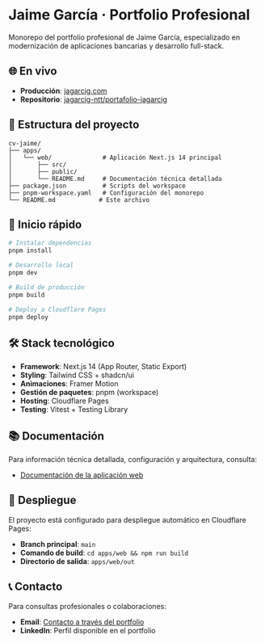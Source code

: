 # Jaime García · Portfolio Profesional

Monorepo del portfolio profesional de Jaime García, especializado en modernización de aplicaciones bancarias y desarrollo full-stack.

## 🌐 En vivo
- **Producción**: [jagarcig.com](https://jagarcig.com)
- **Repositorio**: [jagarcig-ntt/portafolio-jagarcig](https://github.com/jagarcig-ntt/portafolio-jagarcig)

## 📁 Estructura del proyecto

```
cv-jaime/
├── apps/
│   └── web/              # Aplicación Next.js 14 principal
│       ├── src/
│       ├── public/
│       └── README.md     # Documentación técnica detallada
├── package.json          # Scripts del workspace
├── pnpm-workspace.yaml   # Configuración del monorepo
└── README.md            # Este archivo
```

## 🚀 Inicio rápido

```bash
# Instalar dependencias
pnpm install

# Desarrollo local
pnpm dev

# Build de producción
pnpm build

# Deploy a Cloudflare Pages
pnpm deploy
```

## 🛠 Stack tecnológico

- **Framework**: Next.js 14 (App Router, Static Export)
- **Styling**: Tailwind CSS + shadcn/ui
- **Animaciones**: Framer Motion
- **Gestión de paquetes**: pnpm (workspace)
- **Hosting**: Cloudflare Pages
- **Testing**: Vitest + Testing Library

## 📚 Documentación

Para información técnica detallada, configuración y arquitectura, consulta:
- [Documentación de la aplicación web](./apps/web/README.md)

## 🔄 Despliegue

El proyecto está configurado para despliegue automático en Cloudflare Pages:
- **Branch principal**: `main`
- **Comando de build**: `cd apps/web && npm run build`
- **Directorio de salida**: `apps/web/out`

## 📞 Contacto

Para consultas profesionales o colaboraciones:
- **Email**: [Contacto a través del portfolio](https://jagarcig.com)
- **LinkedIn**: Perfil disponible en el portfolio
